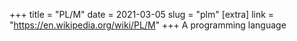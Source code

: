 +++
title = "PL/M"
date = 2021-03-05
slug = "plm"
[extra]
link = "https://en.wikipedia.org/wiki/PL/M"
+++
A programming language

